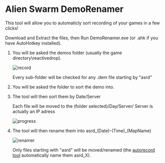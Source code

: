 # Alien Swarm DemoRenamer

This tool will allow you to automaticly sort recording of your games in a few clicks!

Download and Extract the files, then Run DemoRenamer.exe (or .ahk if you have AutoHotkey installed).

1) You will be asked the demos folder (usually the game directory\reactivedrop\).

   ![record](https://i.imgur.com/gkKfBDH.png)

   Every sub-folder will be checked for any .dem file starting by "asrd"

2) You will be asked the folder to sort the demo into.

3) The tool will then sort them by Date/Server

   Each file will be moved to the (folder selected)/Day/Server/
   Server is actually an IP adress
   
   ![progress](https://i.imgur.com/BKxUsQ5.png)

4) The tool will then rename them into asrd_(Date)-(Time)_(MapName)

   ![renamer](https://i.imgur.com/Dl5tkcQ.png)

   Only files starting with "asrd" will be moved/renamed (the [autorecord tool](https://github.com/wawawawawawawa/Alien-Swarm-AutoRecord) automatically name them asrd_X).
